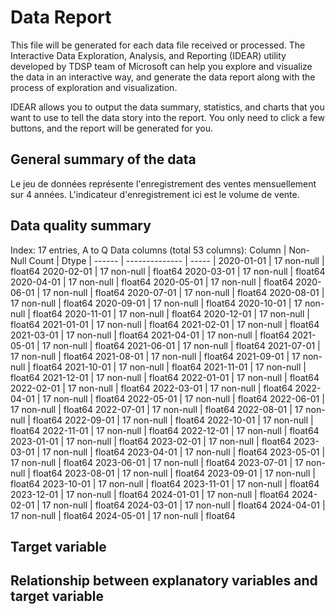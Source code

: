 # Data Report

This file will be generated for each data file received or processed. The Interactive Data Exploration, Analysis, and Reporting (IDEAR) utility developed by TDSP team of Microsoft can help you explore and visualize the data in an interactive way, and generate the data report along with the process of exploration and visualization.

IDEAR allows you to output the data summary, statistics, and charts that you want to use to tell the data story into the report. You only need to click a few buttons, and the report will be generated for you.

## General summary of the data

Le jeu de données représente l'enregistrement des ventes mensuellement sur 4 années. L'indicateur d'enregistrement ici est le volume de vente.

## Data quality summary

Index: 17 entries, A to Q
Data columns (total 53 columns):
Column    |  Non-Null Count | Dtype  |
------    |  -------------- | -----  |
2020-01-01 | 17 non-null  |   float64
2020-02-01 | 17 non-null  |   float64
2020-03-01 | 17 non-null  |   float64
2020-04-01 | 17 non-null  |   float64
2020-05-01 | 17 non-null  |   float64
2020-06-01 | 17 non-null  |   float64
2020-07-01 | 17 non-null  |   float64
2020-08-01 | 17 non-null  |   float64
2020-09-01 | 17 non-null  |   float64
2020-10-01 | 17 non-null  |   float64
2020-11-01 | 17 non-null  |   float64
2020-12-01 | 17 non-null  |   float64
2021-01-01 | 17 non-null  |   float64
2021-02-01 | 17 non-null  |   float64
2021-03-01 | 17 non-null  |   float64
2021-04-01 | 17 non-null  |   float64
2021-05-01 | 17 non-null  |   float64
2021-06-01 | 17 non-null  |   float64
2021-07-01 | 17 non-null  |   float64
2021-08-01 | 17 non-null  |   float64
2021-09-01 | 17 non-null  |   float64
2021-10-01 | 17 non-null  |   float64
2021-11-01 | 17 non-null  |   float64
2021-12-01 | 17 non-null  |   float64
2022-01-01 | 17 non-null  |   float64
2022-02-01 | 17 non-null  |   float64
2022-03-01 | 17 non-null  |   float64
2022-04-01 | 17 non-null  |   float64
2022-05-01 | 17 non-null  |   float64
2022-06-01 | 17 non-null  |   float64
2022-07-01 | 17 non-null  |   float64
2022-08-01 | 17 non-null  |   float64
2022-09-01 | 17 non-null  |   float64
2022-10-01 | 17 non-null  |   float64
2022-11-01 | 17 non-null  |   float64
2022-12-01 | 17 non-null  |   float64
2023-01-01 | 17 non-null  |   float64
2023-02-01 | 17 non-null  |   float64
2023-03-01 | 17 non-null  |   float64
2023-04-01 | 17 non-null  |   float64
2023-05-01 | 17 non-null  |   float64
2023-06-01 | 17 non-null  |   float64
2023-07-01 | 17 non-null  |   float64
2023-08-01 | 17 non-null  |   float64
2023-09-01 | 17 non-null  |   float64
2023-10-01 | 17 non-null  |   float64
2023-11-01 | 17 non-null  |   float64
2023-12-01 | 17 non-null  |   float64
2024-01-01 | 17 non-null  |   float64
2024-02-01 | 17 non-null  |   float64
2024-03-01 | 17 non-null  |   float64
2024-04-01 | 17 non-null  |   float64
2024-05-01 | 17 non-null  |   float64

## Target variable

## Relationship between explanatory variables and target variable
